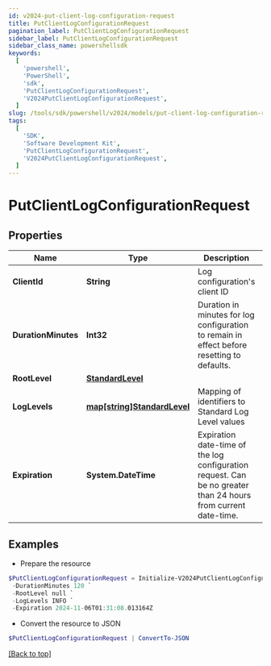 ```yaml
---
id: v2024-put-client-log-configuration-request
title: PutClientLogConfigurationRequest
pagination_label: PutClientLogConfigurationRequest
sidebar_label: PutClientLogConfigurationRequest
sidebar_class_name: powershellsdk
keywords:
  [
    'powershell',
    'PowerShell',
    'sdk',
    'PutClientLogConfigurationRequest',
    'V2024PutClientLogConfigurationRequest',
  ]
slug: /tools/sdk/powershell/v2024/models/put-client-log-configuration-request
tags:
  [
    'SDK',
    'Software Development Kit',
    'PutClientLogConfigurationRequest',
    'V2024PutClientLogConfigurationRequest',
  ]
---
```


# PutClientLogConfigurationRequest

## Properties

| Name | Type | Description | Notes |
| --- | --- | --- | --- |
| **ClientId** | **String** | Log configuration's client ID | [optional] |
| **DurationMinutes** | **Int32** | Duration in minutes for log configuration to remain in effect before resetting to defaults. | [optional] [default to 240] |
| **RootLevel** | [**StandardLevel**](standard-level) |  | [required] |
| **LogLevels** | [**map[string]StandardLevel**](standard-level) | Mapping of identifiers to Standard Log Level values | [optional] |
| **Expiration** | **System.DateTime** | Expiration date-time of the log configuration request. Can be no greater than 24 hours from current date-time. | [optional] |

## Examples

- Prepare the resource

```powershell
$PutClientLogConfigurationRequest = Initialize-V2024PutClientLogConfigurationRequest  -ClientId 3a38a51992e8445ab51a549c0a70ee66 `
 -DurationMinutes 120 `
 -RootLevel null `
 -LogLevels INFO `
 -Expiration 2024-11-06T01:31:08.013164Z
```

- Convert the resource to JSON

```powershell
$PutClientLogConfigurationRequest | ConvertTo-JSON
```

[[Back to top]](#)
